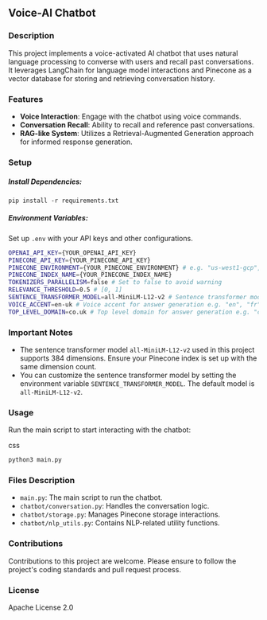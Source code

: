 ## Voice-AI Chatbot

### Description
This project implements a voice-activated AI chatbot that uses natural language processing to converse with users and recall past conversations. It leverages LangChain for language model interactions and Pinecone as a vector database for storing and retrieving conversation history.

### Features
- **Voice Interaction**: Engage with the chatbot using voice commands.
- **Conversation Recall**: Ability to recall and reference past conversations.
- **RAG-like System**: Utilizes a Retrieval-Augmented Generation approach for informed response generation.

### Setup
##### Install Dependencies:

```basg
pip install -r requirements.txt
```

##### Environment Variables:
Set up `.env` with your API keys and other configurations.
```bash
OPENAI_API_KEY={YOUR_OPENAI_API_KEY}
PINECONE_API_KEY={YOUR_PINECONE_API_KEY}
PINECONE_ENVIRONMENT={YOUR_PINECONE_ENVIRONMENT} # e.g. "us-west1-gcp", "gcp-starter"
PINECONE_INDEX_NAME={YOUR_PINECONE_INDEX_NAME} 
TOKENIZERS_PARALLELISM=false # Set to false to avoid warning
RELEVANCE_THRESHOLD=0.5 # [0, 1]
SENTENCE_TRANSFORMER_MODEL=all-MiniLM-L12-v2 # Sentence transformer model name
VOICE_ACCENT=en-uk # Voice accent for answer generation e.g. "en", "fr"
TOP_LEVEL_DOMAIN=co.uk # Top level domain for answer generation e.g. "com", "co.uk"
```

### Important Notes
- The sentence transformer model `all-MiniLM-L12-v2` used in this project supports 384 dimensions. Ensure your Pinecone index is set up with the same dimension count.
- You can customize the sentence transformer model by setting the environment variable `SENTENCE_TRANSFORMER_MODEL`. The default model is `all-MiniLM-L12-v2`.


### Usage
Run the main script to start interacting with the chatbot:

css
```bash
python3 main.py
```

### Files Description
- `main.py`: The main script to run the chatbot.
- `chatbot/conversation.py`: Handles the conversation logic.
- `chatbot/storage.py`: Manages Pinecone storage interactions.
- `chatbot/nlp_utils.py`: Contains NLP-related utility functions.

### Contributions
Contributions to this project are welcome. Please ensure to follow the project's coding standards and pull request process.

### License
Apache License 2.0
